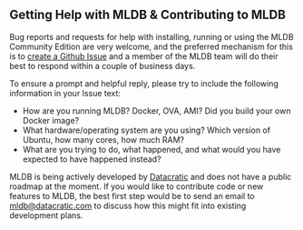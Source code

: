 ## Getting Help with MLDB & Contributing to MLDB

Bug reports and requests for help with installing, running or using the MLDB 
Community Edition are very welcome, and the preferred mechanism for this is to 
[create a Github Issue](https://github.com/mldbai/mldb/issues/new) and a member
of the MLDB team will do their best to respond within a couple of business days.

To ensure a prompt and helpful reply, please try to include the following 
information in your Issue text:

* How are you running MLDB? Docker, OVA, AMI? Did you build your own Docker image?
* What hardware/operating system are you using? Which version of Ubuntu, how many
cores, how much RAM?
* What are you trying to do, what happened, and what would you have expected to 
have happened instead?

MLDB is being actively developed by [Datacratic](http://datacratic.com/) and does 
not have a public roadmap at the moment. If you would like to contribute code or 
new features to MLDB, the best first step would be to send an email to 
mldb@datacratic.com to discuss how this might fit into existing development plans.
